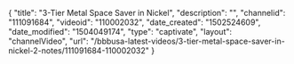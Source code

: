 {
    "title": "3-Tier Metal Space Saver in Nickel",
    "description": "",
    "channelid": "111091684",
    "videoid": "110002032",
    "date_created": "1502524609",
    "date_modified": "1504049174",
    "type": "captivate",
    "layout": "channelVideo",
    "url": "\/bbbusa-latest-videos\/3-tier-metal-space-saver-in-nickel-2-notes\/111091684-110002032"
}
